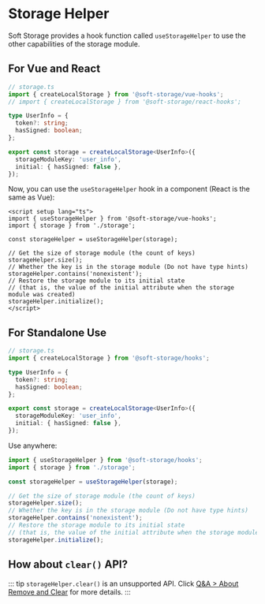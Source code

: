 # Storage Helper

Soft Storage provides a hook function called `useStorageHelper` to use the other capabilities of the storage module.

## For Vue and React

<CodeScroll>

```ts
// storage.ts
import { createLocalStorage } from '@soft-storage/vue-hooks';
// import { createLocalStorage } from '@soft-storage/react-hooks';

type UserInfo = {
  token?: string;
  hasSigned: boolean;
};

export const storage = createLocalStorage<UserInfo>({
  storageModuleKey: 'user_info',
  initial: { hasSigned: false },
});
```

</CodeScroll>

Now, you can use the `useStorageHelper` hook in a component (React is the same as Vue):

<CodeScroll>

```vue
<script setup lang="ts">
import { useStorageHelper } from '@soft-storage/vue-hooks';
import { storage } from './storage';

const storageHelper = useStorageHelper(storage);

// Get the size of storage module (the count of keys)
storageHelper.size();
// Whether the key is in the storage module (Do not have type hints)
storageHelper.contains('nonexistent');
// Restore the storage module to its initial state
// (that is, the value of the initial attribute when the storage module was created)
storageHelper.initialize();
</script>
```

</CodeScroll>

## For Standalone Use

<CodeScroll>

```ts
// storage.ts
import { createLocalStorage } from '@soft-storage/hooks';

type UserInfo = {
  token?: string;
  hasSigned: boolean;
};

export const storage = createLocalStorage<UserInfo>({
  storageModuleKey: 'user_info',
  initial: { hasSigned: false },
});
```

</CodeScroll>

Use anywhere:

<CodeScroll>

```ts
import { useStorageHelper } from '@soft-storage/hooks';
import { storage } from './storage';

const storageHelper = useStorageHelper(storage);

// Get the size of storage module (the count of keys)
storageHelper.size();
// Whether the key is in the storage module (Do not have type hints)
storageHelper.contains('nonexistent');
// Restore the storage module to its initial state
// (that is, the value of the initial attribute when the storage module was created)
storageHelper.initialize();
```

</CodeScroll>

## How about `clear()` API?

::: tip
`storageHelper.clear()` is an unsupported API. Click [Q&A > About Remove and Clear](./../other/questions-and-answers.html#about-remove-and-clear) for more details.
:::
